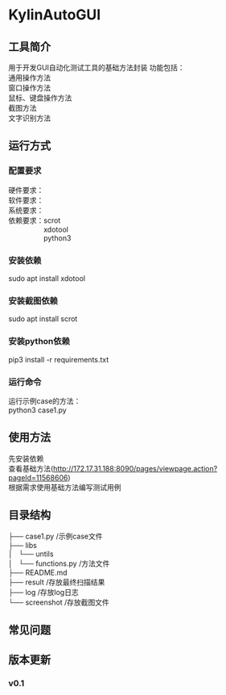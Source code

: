 # KylinAutoGUI


## 工具简介
用于开发GUI自动化测试工具的基础方法封装
功能包括：  
通用操作方法  
窗口操作方法  
鼠标、键盘操作方法  
截图方法  
文字识别方法  


## 运行方式

### 配置要求
硬件要求：  
软件要求：  
系统要求：  
依赖要求：scrot  
&emsp;&emsp;&emsp;&emsp;&emsp;xdotool  
&emsp;&emsp;&emsp;&emsp;&emsp;python3  


### 安装依赖
sudo apt install xdotool
### 安装截图依赖
sudo apt install scrot
### 安装python依赖
pip3 install -r requirements.txt


### 运行命令
运行示例case的方法：  
python3 case1.py

## 使用方法
先安装依赖  
查看基础方法(http://172.17.31.188:8090/pages/viewpage.action?pageId=11568606)  
根据需求使用基础方法编写测试用例  


## 目录结构 
├── case1.py /示例case文件  
├── libs  
│   └── untils  
│       └── functions.py /方法文件  
├── README.md  
├── result /存放最终扫描结果  
├── log /存放log日志  
└── screenshot /存放截图文件  


## 常见问题


## 版本更新

### v0.1


